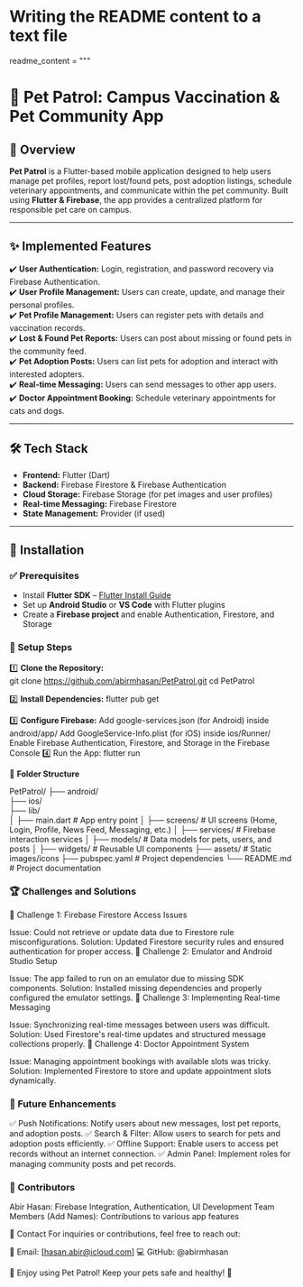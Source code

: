 # Writing the README content to a text file

readme_content = """
# 🐾 Pet Patrol: Campus Vaccination & Pet Community App  

## 📌 Overview  
**Pet Patrol** is a Flutter-based mobile application designed to help users manage pet profiles, report lost/found pets, post adoption listings, schedule veterinary appointments, and communicate within the pet community. Built using **Flutter & Firebase**, the app provides a centralized platform for responsible pet care on campus.  

---

## ✨ Implemented Features  

✔️ **User Authentication:** Login, registration, and password recovery via Firebase Authentication.  
✔️ **User Profile Management:** Users can create, update, and manage their personal profiles.  
✔️ **Pet Profile Management:** Users can register pets with details and vaccination records.  
✔️ **Lost & Found Pet Reports:** Users can post about missing or found pets in the community feed.  
✔️ **Pet Adoption Posts:** Users can list pets for adoption and interact with interested adopters.  
✔️ **Real-time Messaging:** Users can send messages to other app users.  
✔️ **Doctor Appointment Booking:** Schedule veterinary appointments for cats and dogs.  

---

## 🛠️ Tech Stack  

- **Frontend:** Flutter (Dart)  
- **Backend:** Firebase Firestore & Firebase Authentication  
- **Cloud Storage:** Firebase Storage (for pet images and user profiles)  
- **Real-time Messaging:** Firebase Firestore  
- **State Management:** Provider (if used)  

---

## 🚀 Installation  

### ✅ Prerequisites  

- Install **Flutter SDK** – [Flutter Install Guide](https://flutter.dev/docs/get-started/install)  
- Set up **Android Studio** or **VS Code** with Flutter plugins  
- Create a **Firebase project** and enable Authentication, Firestore, and Storage  

### 🔧 Setup Steps  

1️⃣ **Clone the Repository:**  
git clone https://github.com/abirmhasan/PetPatrol.git
cd PetPatrol

2️⃣ **Install Dependencies:**
flutter pub get

3️⃣ **Configure Firebase:**
Add google-services.json (for Android) inside android/app/
Add GoogleService-Info.plist (for iOS) inside ios/Runner/
Enable Firebase Authentication, Firestore, and Storage in the Firebase Console
4️⃣ Run the App:
flutter run


📁 **Folder Structure**

PetPatrol/
├── android/             
├── ios/                
├── lib/                 
│   ├── main.dart        # App entry point
│   ├── screens/         # UI screens (Home, Login, Profile, News Feed, Messaging, etc.)
│   ├── services/        # Firebase interaction services
│   ├── models/          # Data models for pets, users, and posts
│   ├── widgets/         # Reusable UI components
├── assets/              # Static images/icons
├── pubspec.yaml         # Project dependencies
└── README.md            # Project documentation

### 🏆 Challenges and Solutions
🔹 Challenge 1: Firebase Firestore Access Issues

Issue: Could not retrieve or update data due to Firestore rule misconfigurations.
Solution: Updated Firestore security rules and ensured authentication for proper access.
🔹 Challenge 2: Emulator and Android Studio Setup

Issue: The app failed to run on an emulator due to missing SDK components.
Solution: Installed missing dependencies and properly configured the emulator settings.
🔹 Challenge 3: Implementing Real-time Messaging

Issue: Synchronizing real-time messages between users was difficult.
Solution: Used Firestore's real-time updates and structured message collections properly.
🔹 Challenge 4: Doctor Appointment System

Issue: Managing appointment bookings with available slots was tricky.
Solution: Implemented Firestore to store and update appointment slots dynamically.

### 🎯 Future Enhancements
✅ Push Notifications: Notify users about new messages, lost pet reports, and adoption posts.
✅ Search & Filter: Allow users to search for pets and adoption posts efficiently.
✅ Offline Support: Enable users to access pet records without an internet connection.
✅ Admin Panel: Implement roles for managing community posts and pet records.

### 👥 Contributors
Abir Hasan: Firebase Integration, Authentication, UI Development
Team Members (Add Names): Contributions to various app features

📩 Contact
For inquiries or contributions, feel free to reach out:

📧 Email: [hasan.abir@icloud.com]
💻 GitHub: @abirmhasan

🚀 Enjoy using Pet Patrol! Keep your pets safe and healthy! 🐾 
